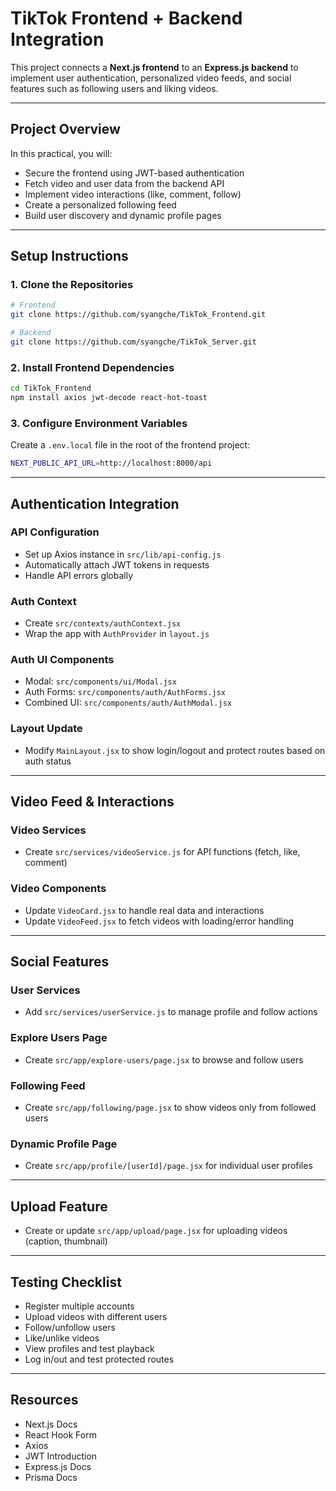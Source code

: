 # TikTok Frontend + Backend Integration

This project connects a **Next.js frontend** to an **Express.js backend** to implement user authentication, personalized video feeds, and social features such as following users and liking videos.

---

## Project Overview

In this practical, you will:
- Secure the frontend using JWT-based authentication
- Fetch video and user data from the backend API
- Implement video interactions (like, comment, follow)
- Create a personalized following feed
- Build user discovery and dynamic profile pages

---

## Setup Instructions

### 1. Clone the Repositories

```bash
# Frontend
git clone https://github.com/syangche/TikTok_Frontend.git

# Backend
git clone https://github.com/syangche/TikTok_Server.git
```

### 2. Install Frontend Dependencies

```bash
cd TikTok_Frontend
npm install axios jwt-decode react-hot-toast
```

### 3. Configure Environment Variables

Create a `.env.local` file in the root of the frontend project:

```bash
NEXT_PUBLIC_API_URL=http://localhost:8000/api
```

---

## Authentication Integration

### API Configuration
- Set up Axios instance in `src/lib/api-config.js`
- Automatically attach JWT tokens in requests
- Handle API errors globally

### Auth Context
- Create `src/contexts/authContext.jsx`
- Wrap the app with `AuthProvider` in `layout.js`

### Auth UI Components
- Modal: `src/components/ui/Modal.jsx`
- Auth Forms: `src/components/auth/AuthForms.jsx`
- Combined UI: `src/components/auth/AuthModal.jsx`

### Layout Update
- Modify `MainLayout.jsx` to show login/logout and protect routes based on auth status

---

## Video Feed & Interactions

### Video Services
- Create `src/services/videoService.js` for API functions (fetch, like, comment)

### Video Components
- Update `VideoCard.jsx` to handle real data and interactions
- Update `VideoFeed.jsx` to fetch videos with loading/error handling

---

## Social Features

### User Services
- Add `src/services/userService.js` to manage profile and follow actions

### Explore Users Page
- Create `src/app/explore-users/page.jsx` to browse and follow users

### Following Feed
- Create `src/app/following/page.jsx` to show videos only from followed users

### Dynamic Profile Page
- Create `src/app/profile/[userId]/page.jsx` for individual user profiles

---

## Upload Feature

- Create or update `src/app/upload/page.jsx` for uploading videos (caption, thumbnail)

---

## Testing Checklist

- Register multiple accounts
- Upload videos with different users
- Follow/unfollow users
- Like/unlike videos
- View profiles and test playback
- Log in/out and test protected routes

---

## Resources

- Next.js Docs
- React Hook Form
- Axios
- JWT Introduction
- Express.js Docs
- Prisma Docs